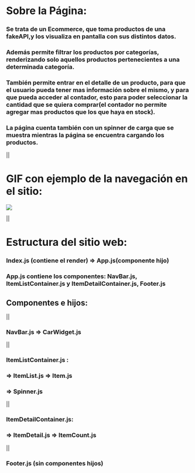 # Sobre la Página: 
### Se trata de un Ecommerce, que toma productos de una fakeAPI,y los visualiza en pantalla con sus distintos datos.
### Además permite filtrar los productos por categorías, renderizando solo aquellos productos pertenecientes a una determinada categoría.
### También permite entrar en el detalle de un producto, para que el usuario pueda tener mas información sobre el mismo, y para que pueda acceder al contador, esto para poder seleccionar la cantidad  que se quiera comprar(el contador no permite agregar mas productos que los que haya en stock).
### La página cuenta también con un spinner de carga que se muestra mientras la página se encuentra cargando los productos.

||

# GIF con ejemplo de la navegación en el sitio:
![](public/multimedia/GIF-ecommmerce.gif)

||
# Estructura del sitio web:

### Index.js (contiene el render) => App.js(componente hijo)

### App.js contiene los componentes: NavBar.js, ItemListContainer.js y ItemDetailContainer.js, Footer.js

## Componentes e hijos:
||
### NavBar.js => CarWidget.js
||
### ItemListContainer.js :
### => ItemList.js => Item.js 
### => Spinner.js
||
### ItemDetailContainer.js:
### => ItemDetail.js => ItemCount.js
||
### Footer.js (sin componentes hijos)


